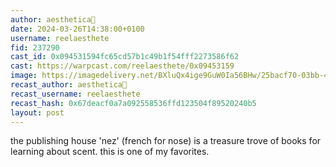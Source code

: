 ```yaml
---
author: aesthetica🎩
date: 2024-03-26T14:38:00+0100
username: reelaesthete
fid: 237290
cast_id: 0x094531594fc65cd57b1c49b1f54fff2273586f62
cast: https://warpcast.com/reelaesthete/0x09453159
image: https://imagedelivery.net/BXluQx4ige9GuW0Ia56BHw/25bacf70-03bb-453a-17e3-285a34293300/original
recast_author: aesthetica🎩
recast_username: reelaesthete
recast_hash: 0x67deacf0a7a092558536ffd123504f89520240b5
layout: post
---
```

the publishing house 'nez' (french for nose) is a treasure trove of books for learning about scent. this is one of my favorites.  

<img src='https://imagedelivery.net/BXluQx4ige9GuW0Ia56BHw/25bacf70-03bb-453a-17e3-285a34293300/original' alt='' referrerpolicy='no-referrer'/>